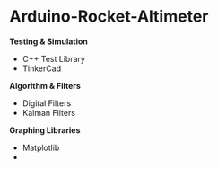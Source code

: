 # Arduino-Rocket-Altimeter

**Testing & Simulation**
- C++ Test Library
- TinkerCad

**Algorithm & Filters**
- Digital Filters
- Kalman Filters

**Graphing Libraries**
- Matplotlib
- 

